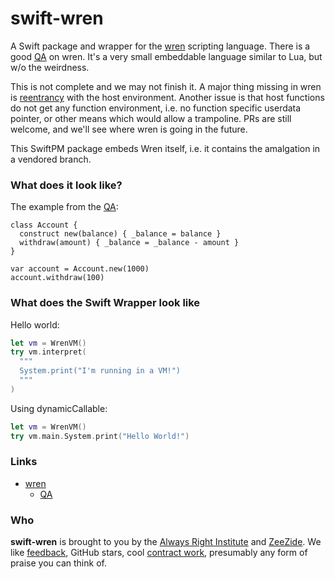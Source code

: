 # swift-wren

A Swift package and wrapper for the [wren](https://wren.io) scripting language.
There is a good [QA](https://wren.io/qa.html) on wren. It's a very small embeddable
language similar to Lua, but w/o the weirdness.

This is not complete and we may not finish it. A major thing missing in wren is 
[reentrancy](https://github.com/wren-lang/wren/issues/487)
with the host environment.
Another issue is that host functions do not get any function environment,
i.e. no function specific userdata pointer, or other means which would allow
a trampoline.
PRs are still welcome, and we'll see where wren is going in the future.

This SwiftPM package embeds Wren itself, i.e. it contains the amalgation in a vendored
branch.


### What does it look like?

The example from the [QA](https://wren.io/qa.html):

```wren
class Account {
  construct new(balance) { _balance = balance }
  withdraw(amount) { _balance = _balance - amount }
}

var account = Account.new(1000)
account.withdraw(100)
```

### What does the Swift Wrapper look like

Hello world:

```swift
let vm = WrenVM()
try vm.interpret(
  """
  System.print("I'm running in a VM!")
  """
)
```

Using dynamicCallable:
```swift
let vm = WrenVM()
try vm.main.System.print("Hello World!")
```


### Links

- [wren](https://wren.io)
  - [QA](https://wren.io/qa.html)

### Who

**swift-wren** is brought to you by
the
[Always Right Institute](https://www.alwaysrightinstitute.com)
and
[ZeeZide](http://zeezide.de).
We like 
[feedback](https://twitter.com/ar_institute), 
GitHub stars, 
cool [contract work](http://zeezide.com/en/services/services.html),
presumably any form of praise you can think of.
